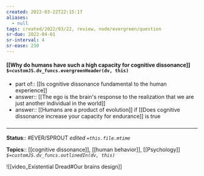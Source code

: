 ```yaml
---
created: 2022-03-22T22:15:17 
aliases:
  - null
tags: created/2022/03/22, review, node/evergreen/question
sr-due: 2022-04-01
sr-interval: 4
sr-ease: 210
---
```


#### [[Why do humans have such a high capacity for cognitive dissonance]] `$=customJS.dv_funcs.evergreenHeader(dv, this)`

- part of:: [[Is cognitive dissonance fundamental to the human experience]]
- answer:: [[The ego is the brain's response to the realization that we are just another individual in the world]]
- answer:: [[Humans are a product of evolution]] if [[Does cognitive dissonance increase your capacity for endurance]] is true


### <hr class="footnote"/>

**Status**:: #EVER/SPROUT
*edited `=this.file.mtime`*

**Topics**:: [[cognitive dissonance]], [[human behavior]], [[Psychology]]
*`$=customJS.dv_funcs.outlinedIn(dv, this)`*

![[video_Existential Dread#Our brains design]]